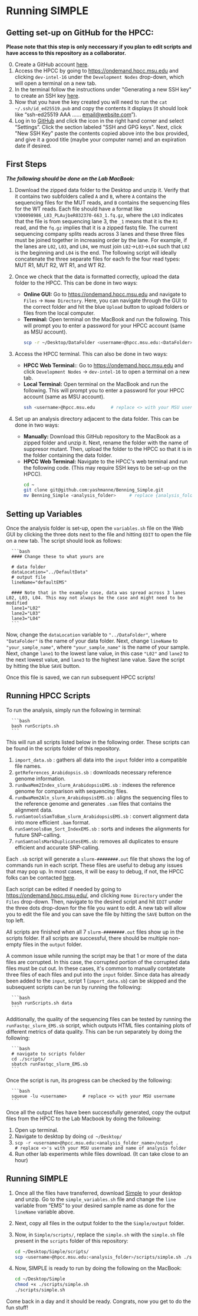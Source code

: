 # Running SIMPLE

## Getting set-up on GitHub for the HPCC:

**Please note that this step is only neccessary if you plan to edit scripts and have access to this repository as a collaborator.**

0. Create a GitHub account [here](https://github.com/).
1. Access the HPCC by going to https://ondemand.hpcc.msu.edu and clicking `dev-intel-16` under the `Development Nodes` drop-down, which will open a terminal on a new tab.
2. In the terminal follow the instructions under "Generating a new SSH key" to create an SSH key [here](https://docs.github.com/en/authentication/connecting-to-github-with-ssh/generating-a-new-ssh-key-and-adding-it-to-the-ssh-agent). 
3. Now that you have the key created you will need to run the `cat ~/.ssh/id_ed25519.pub` and copy the contents it displays (it should look like “ssh-ed25519 AAA …… email@website.com”).
4. Log in to [GitHub](https://github.com/) and click the icon in the right hand corner and select “Settings”. Click the section labeled "SSH and GPG keys". Next, click "New SSH Key" paste the contents copied above into the box provided, and give it a good title (maybe your computer name) and an expiration date if desired.

## First Steps

***The following should be done on the Lab MacBook:***

1. Download the zipped data folder to the Desktop and unzip it. Verify that it contains two subfolders called `A` and `B`, where `A` contains the sequencing files for the MUT reads, and `B` contains the sequencing files for the WT reads. Each file should have a format like `V300098986_L03_PLAujbeR032370-663_1.fq.gz`, where the `L03` indicates that the file is from sequencing lane 3, the `_1` means that it is the `R1` read, and the `fq.gz` implies that it is a zipped fastq file. The current sequencing company splits reads across 3 lanes and these three files must be joined together in increasing order by the lane. For example, if the lanes are `L02`, `L03`, and `L04`, we must join `L02`->`L03`->`L04` such that `L02` is the beginning and `L04` is the end. The following script will ideally concatenate the three separate files for each fo the four read types: MUT R1, MUT R2, WT R1, and WT R2.
   
2. Once we check that the data is formatted correctly, upload the data folder to the HPCC. This can be done in two ways:

    * **Online GUI:** Go to https://ondemand.hpcc.msu.edu and navigate to `Files` -> `Home Directory`. Here, you can navigate through the GUI to the correct folder and hit the blue `Upload` button to upload folders or files from the local computer.
    * **Terminal:** Open terminal on the MacBook and run the following. This will prompt you to enter a password for your HPCC account (same as MSU account).
      ```bash
      scp -r ~/Desktop/DataFolder <username>@hpcc.msu.edu:<DataFolder>     # replace <>'s with your MSU username and the name of your data folder
      ```
3. Access the HPCC terminal. This can also be done in two ways:

    * **HPCC Web Terminal:**: Go to https://ondemand.hpcc.msu.edu and click `Development Nodes` -> `dev-intel-16` to open a terminal on a new tab.  
    * **Local Terminal:** Open terminal on the MacBook and run the following. This will prompt you to enter a password for your HPCC account (same as MSU account).
      ```bash
      ssh <username>@hpcc.msu.edu      # replace <> with your MSU username 
      ```

4. Set up an analysis directory adjacent to the data folder. This can be done in two ways:

   * **Manually:** Download this GitHub repository to the MacBook as a zipped folder and unzip it. Next, rename the folder with the name of suppresor mutant. Then, upload the folder to the HPCC so that it is in the folder containing the data folder. 
   * **HPCC Web Terminal:** Navigate to the HPCC's web terminal and run the following code. (This may require SSH keys to be set-up on the HPCC).
     ```bash
     cd ~
     git clone git@github.com:yashmanne/Benning_Simple.git
     mv Benning_Simple <analysis_folder>     # replace {analysis_folder} with {your_sample_name}
     ```

## Setting up Variables

Once the analysis folder is set-up, open the `variables.sh` file on the Web GUI by clicking the three dots next to the file and hitting `EDIT` to open the file on a new tab. The script should look as follows:

      ```bash
      #### Change these to what yours are

      # data folder
      dataLocation="../DefaultData"
      # output file
      lineName="defaultEMS"

      #### Note that in the example case, data was spread across 3 lanes L02, L03, L04. This may not always be the case and might need to be modified
      lane1="L02"
      lane2="L03"
      lane3="L04"
      ```
Now, change the `dataLocation` variable to `"../DataFolder"`, where `"DataFolder"` is the name of your data folder. Next, change `lineName` to `"your_sample_name"`, where `"your_sample_name"` is the name of your sample. Next, change `lane1` to the lowest lane value, in this case `"L02"` and `lane2` to the next lowest value, and `lane3` to the highest lane value. Save the script by hitting the blue `SAVE` button.

Once this file is saved, we can run subsequent HPCC scripts!

## Running HPCC Scripts

To run the analysis, simply run the following in terminal:

      ```bash
      bash runScripts.sh 
      ```

This will run all scripts listed below in the following order. These scripts can be found in the scripts folder of this repository.
   1. `import_data.sb` : gathers all data into the `input` folder into a compatible file names.
   2. `getReferences_Arabidopsis.sb` : downloads necessary reference genome information.
   3. `runBwaMem2Index_slurm_ArabidopsisEMS.sb` : indexes the reference genome for comparison with sequencing files.
   4. `runBwaMem2Aln_slurm_ArabidopsisEMS.sb` : aligns the sequencing files to the reference genome and generates `.sam` files that contains the alignment data.
   5. `runSamtoolsSamToBam_slurm_ArabidopsisEMS.sb` : convert alignment data into more efficient `.bam` format.
   6. `runSamtoolsBam_Sort_IndexEMS.sb` : sorts and indexes the alignments for future SNP-calling.
   7. `runSamtoolsMarkDuplicatesEMS.sb`: removes all duplicates to ensure efficient and accurate SNP-calling.

Each `.sb` script will generate a `slurm-########.out` file that shows the log of commands run in each script. These files are useful to debug any issues that may pop up. In most cases, it will be easy to debug, if not, the HPCC folks can be contacted [here](https://contact.icer.msu.edu/contact). 

Each script can be edited if needed by going to https://ondemand.hpcc.msu.edu/, and clicking `Home Directory` under the `Files` drop-down. Then, navigate to the desired script and hit `EDIT` under the three dots drop-down for the file you want to edit. A new tab will allow you to edit the file and you can save the file by hitting the `SAVE` button on the top left.

All scripts are finished when all 7 `slurm-########.out` files show up in the scripts folder. If all scripts are successful, there should be multiple non-empty files in the `output` folder.

A common issue while running the script may be that 1 or more of the data files are corrupted. In this case, the corrupted portion of the corrupted data files must be cut out. In these cases, it's common to manually contatetate three files of each files and put into the `input` folder. Since data has already been added to the `input`, script 1 (`import_data.sb`) can be skipped and the subsequent scripts can be run by running the following:

      ```bash
      bash runScripts.sh data
      ```

Additionally, the quality of the sequencing files can be tested by running the `runFastqc_slurm_EMS.sb` script, which outputs HTML files containing plots of different metrics of data quality. This can be run separately by doing the following:

      ```bash
      # navigate to scripts folder
      cd ./scripts/
      sbatch runFastqc_slurm_EMS.sb
      ``` 

Once the script is run, its progress can be checked by the following:

      ```bash 
      squeue -lu <username>      # replace <> with your MSU username 
      ```
 
Once all the output files have been successfully generated, copy the output files from the HPCC to the Lab Macbook by doing the following:

1. Open up terminal.
2. Navigate to desktop by doing `cd ~/Desktop/`
3. `scp -r <username>@hpcc.msu.edu:<analysis_folder_name>/output .      # replace <>'s with your MSU username and name of analysis folder `  
4. Run other lab experiments while files download. (It can take close to an hour)

## Running SIMPLE
1. Once all the files have transferred, download [Simple](https://github.com/wacguy/Simple) to your desktop and unzip. Go to the `simple_variables.sh` file and change the `line` variable from “EMS” to your desired sample name as done for the `lineName` variable above. 
2. Next, copy all files in the output folder to the the `Simple/output` folder.
3. Now, in `Simple/scripts/`, replace the `simple.sh` with the `simple.sh` file present in the `scripts` folder of this repository:
      
      ```bash
      cd ~/Desktop/Simple/scripts/
      scp <username>@hpcc.msu.edu:<analysis_folder>/scripts/simple.sh ./simple.sh      # replace <>'s with your MSU username and name of analysis folder
      ```
 
4. Now, SIMPLE is ready to run by doing the following on the MacBook:

      ```bash
      cd ~/Desktop/Simple
      chmod +x ./scripts/simple.sh
      ./scripts/simple.sh
      ```

Come back in a day and it should be ready. Congrats, now you get to do the fun stuff!
